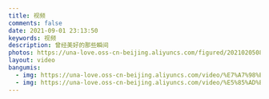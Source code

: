 ```yaml
---
title: 视频
comments: false
date: 2021-09-01 23:13:50
keywords: 视频
description: 曾经美好的那些瞬间
photos: https://una-love.oss-cn-beijing.aliyuncs.com/figured/2021020508.jpg
layout: video
bangumis: 
  - img: https://una-love.oss-cn-beijing.aliyuncs.com/video/%E7%A7%98%E4%B9%A6%E5%A4%84.mp4
  - img: https://una-love.oss-cn-beijing.aliyuncs.com/video/%E5%85%AD%E4%B8%80%E5%BF%AB%E4%B9%90.mp4
---
```


